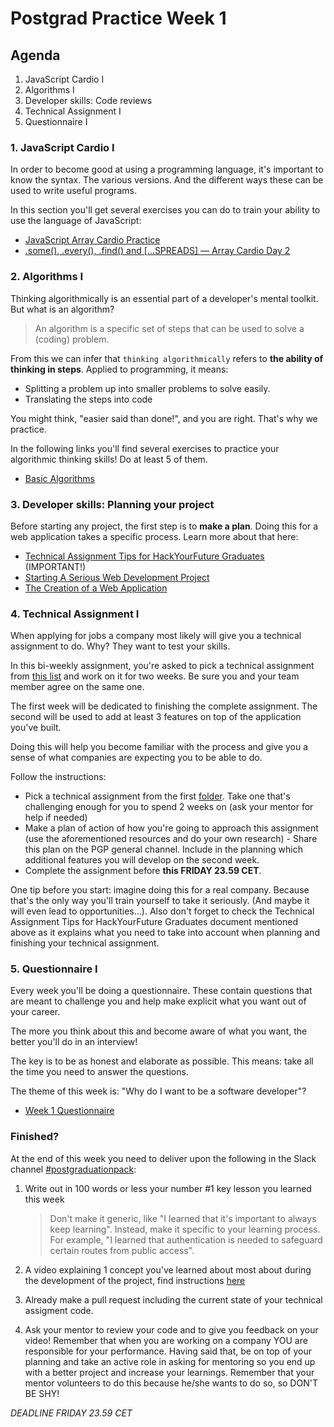 # Postgrad Practice Week 1

## Agenda

1. JavaScript Cardio I
2. Algorithms I
3. Developer skills: Code reviews
4. Technical Assignment I
5. Questionnaire I

### 1. JavaScript Cardio I

In order to become good at using a programming language, it's important to know the syntax. The various versions. And the different ways these can be used to write useful programs.

In this section you'll get several exercises you can do to train your ability to use the language of JavaScript:

- [JavaScript Array Cardio Practice](https://www.youtube.com/watch?v=HB1ZC7czKRs)
- [.some(), .every(), .find() and [...SPREADS] — Array Cardio Day 2](https://www.youtube.com/watch?v=QNmRfyNg1lw)

### 2. Algorithms I

Thinking algorithmically is an essential part of a developer's mental toolkit. But what is an algorithm?

> An algorithm is a specific set of steps that can be used to solve a (coding) problem.

From this we can infer that `thinking algorithmically` refers to **the ability of thinking in steps**. Applied to programming, it means:

- Splitting a problem up into smaller problems to solve easily.
- Translating the steps into code

You might think, "easier said than done!", and you are right. That's why we practice.

In the following links you'll find several exercises to practice your algorithmic thinking skills! Do at least 5 of them.

- [Basic Algorithms](https://www.freecodecamp.org/learn/javascript-algorithms-and-data-structures/basic-algorithm-scripting/)

### 3. Developer skills: Planning your project

Before starting any project, the first step is to **make a plan**. Doing this for a web application takes a specific process. Learn more about that here:

- [Technical Assignment Tips for HackYourFuture Graduates](https://github.com/riccardobevilacqua/technical-assignment-tips) (IMPORTANT!)
- [Starting A Serious Web Development Project](https://www.youtube.com/watch?v=gGGPTskb7c8)
- [The Creation of a Web Application](https://selftaughtcoders.com/creation-of-a-web-application/)

### 4. Technical Assignment I

When applying for jobs a company most likely will give you a technical assignment to do. Why? They want to test your skills.

In this bi-weekly assignment, you're asked to pick a technical assignment from [this list](./../technical-assignments/w1-w2) and work on it for two weeks. Be sure you and your team member agree on the same one.

The first week will be dedicated to finishing the complete assignment. The second will be used to add at least 3 features on top of the application you've built.

Doing this will help you become familiar with the process and give you a sense of what companies are expecting you to be able to do.

Follow the instructions:

- Pick a technical assignment from the first [folder](./../technical-assignments/w1-w2). Take one that's challenging enough for you to spend 2 weeks on (ask your mentor for help if needed)
- Make a plan of action of how you're going to approach this assignment (use the aforementioned resources and do your own research) - Share this plan on the PGP general channel. Include in the planning which additional features you will develop on the second week.
- Complete the assignment before **this FRIDAY 23.59 CET**. 

One tip before you start: imagine doing this for a real company. Because that's the only way you'll train yourself to take it seriously. (And maybe it will even lead to opportunities...). Also don't forget to check the Technical Assignment Tips for HackYourFuture Graduates document mentioned above as it explains what you need to take into account when planning and finishing your technical assignment.

### 5. Questionnaire I

Every week you'll be doing a questionnaire. These contain questions that are meant to challenge you and help make explicit what you want out of your career.

The more you think about this and become aware of what you want, the better you'll do in an interview!

The key is to be as honest and elaborate as possible. This means: take all the time you need to answer the questions.

The theme of this week is: "Why do I want to be a software developer"?

- [Week 1 Questionnaire](https://hackyourfuture.typeform.com/to/NYnztGB5)

### Finished?

At the end of this week you need to deliver upon the following in the Slack channel [#postgraduationpack](https://hackyourfuture.slack.com/archives/C010LE1F9U7):

1. Write out in 100 words or less your number #1 key lesson you learned this week

   > Don't make it generic, like "I learned that it's important to always keep learning". Instead, make it specific to your learning process. For example, "I learned that authentication is needed to safeguard certain routes from public access".

2. A video explaining 1 concept you've learned about most about during the development of the project, find instructions [here](./../how-to-record-concept.md)

3. Already make a pull request including the current state of your technical assigment code.

4. Ask your mentor to review your code and to give you feedback on your video! Remember that when you are working on a company YOU are responsible for your performance. Having said that, be on top of your planning and take an active role in asking for mentoring so you end up with a better project and increase your learnings. Remember that your mentor volunteers to do this because he/she wants to do so, so DON'T BE SHY!

_DEADLINE FRIDAY 23.59 CET_
